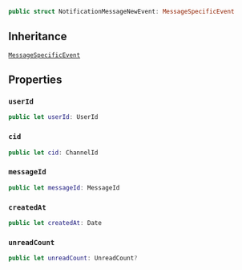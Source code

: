 
``` swift
public struct NotificationMessageNewEvent: MessageSpecificEvent 
```

## Inheritance

[`MessageSpecificEvent`](/MessageSpecificEvent)

## Properties

### `userId`

``` swift
public let userId: UserId
```

### `cid`

``` swift
public let cid: ChannelId
```

### `messageId`

``` swift
public let messageId: MessageId
```

### `createdAt`

``` swift
public let createdAt: Date
```

### `unreadCount`

``` swift
public let unreadCount: UnreadCount?
```
